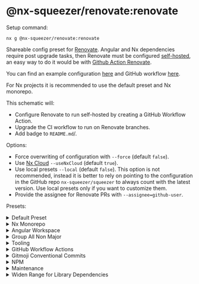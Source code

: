 # @nx-squeezer/renovate:renovate

Setup command:

```shell
nx g @nx-squeezer/renovate:renovate
```

Shareable config preset for [Renovate](https://www.whitesourcesoftware.com/free-developer-tools/renovate). Angular and Nx dependencies require post upgrade tasks, then Renovate must be configured [self-hosted](https://docs.renovatebot.com/self-hosting/), an easy way to do it would be with [Github Action Renovate](https://github.com/renovatebot/github-action).

You can find an example configuration [here](https://github.com/nx-squeezer/squeezer/blob/main/renovate.config.js) and GitHub workflow [here](https://github.com/nx-squeezer/squeezer/blob/main/.github/workflows/renovate.yml).

For Nx projects it is recommended to use the default preset and Nx monorepo.

This schematic will:

- Configure Renovate to run self-hosted by creating a GitHub Workflow Action.
- Upgrade the CI workflow to run on Renovate branches.
- Add badge to `README.md`/.

Options:

- Force overwriting of configuration with `--force` (default `false`).
- Use [Nx Cloud](https://nx.app) `--useNxCloud` (default `true`).
- Use local presets `--local` (default `false`). This option is not recommended, instead it is better to rely on pointing to the configuration in the GitHub repo `nx-squeezer/squeezer` to always count with the latest version. Use local presets only if you want to customize them.
- Provide the assignee for Renovate PRs with `--assignee=github-user`.

Presets:

<details>
  <summary>Default Preset</summary>

This [preset](https://github.com/nx-squeezer/squeezer/blob/main/default.json) includes all presets included in this repo except for [Nx](https://nx.dev/) and [Angular](https://angular.io/) workspaces, they have to be added manually:

```json
"extends": ["github>@nx-squeezer/squeezer"]
```

</details>

<details>
  <summary>Nx Monorepo</summary>

This [preset](https://github.com/nx-squeezer/squeezer/blob/main/nxMonorepo.json) groups all dependencies related to [Nx](https://nx.dev/) and [Angular](https://angular.io/), including upgrade schematics:

```json
"extends": ["github>@nx-squeezer/squeezer:nxMonorepo"]
```

> It is incompatible with preset `"github>@nx-squeezer/squeezer:angularWorkspace"`, choose one or another.

</details>

<details>
  <summary>Angular Workspace</summary>

This [preset](https://github.com/nx-squeezer/squeezer/blob/main/angularWorkspace.json) groups all dependencies related to [Angular](https://angular.io/), including upgrade schematics:

```json
"extends": ["github>@nx-squeezer/squeezer:angularWorkspace"]
```

> It is incompatible with preset `"github>@nx-squeezer/squeezer:nxMonorepo"`, choose one or another.

</details>

<details>
  <summary>Group All Non Major</summary>

This [preset](https://github.com/nx-squeezer/squeezer/blob/main/groupAllNonMajor.json) groups all non-major npm dependencies, including `bump` dependencies:

```json
"extends": ["github>@nx-squeezer/squeezer:groupAllNonMajor"]
```

</details>

<details>
  <summary>Tooling</summary>

This [preset](https://github.com/nx-squeezer/squeezer/blob/main/tooling.json) groups all dependencies related to linting and formatting:

```json
"extends": ["github>@nx-squeezer/squeezer:tooling"]
```

Examples:

- `chore(deps): :arrow_up: update dependency`
- `fix(deps): :lock: refresh package-lock.json`
- `fix(deps): :arrow_down: roll back dependency`

</details>

<details>
  <summary>GitHub Workflow Actions</summary>

This [preset](https://github.com/nx-squeezer/squeezer/blob/main/githubActions.json) groups all dependencies related to Github actions:

```json
"extends": ["github>@nx-squeezer/squeezer:githubActions"]
```

</details>

<details>
  <summary>Gitmoji Conventional Commits</summary>

This [preset](https://github.com/nx-squeezer/squeezer/blob/main/gitmoji.json) adds a :sparkles: gitmoji :sparkles: to the commit message:

```json
"extends": ["github>@nx-squeezer/squeezer:gitmoji"]
```

</details>

<details>
  <summary>NPM</summary>

This [preset](https://github.com/nx-squeezer/squeezer/blob/main/npm.json) updates `node` and `npm` only to LTS versions.

```json
"extends": ["github>@nx-squeezer/squeezer:npm"]
```

</details>

<details>
  <summary>Maintenance</summary>

This [preset](https://github.com/nx-squeezer/squeezer/blob/main/maintenance.json) configures maintenance of `package-lock.json` file as a separate PR.

```json
"extends": ["github>@nx-squeezer/squeezer:maintenance"]
```

</details>

<details>
  <summary>Widen Range for Library Dependencies</summary>

This [preset](https://github.com/nx-squeezer/squeezer/blob/main/widenRangeLibraryDeps.json) causes Renovate to _not_ update libraries' `package.json`, only the root `package.json` will be updated for minor and patch versions. This has the purpose of keeping libraries with a wider compatibility range, within the last major version. This is the recommended configuration for library authors.

```json
"extends": ["github>@nx-squeezer/squeezer:widenRangeLibraryDeps"]
```

</details>
